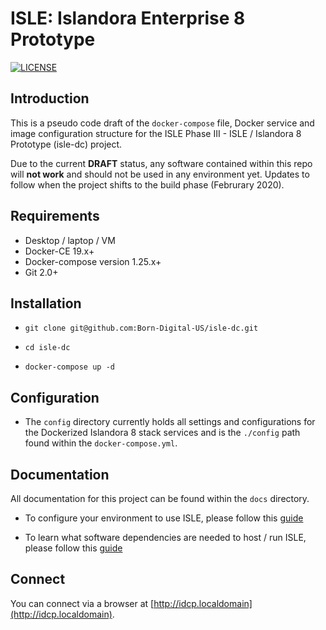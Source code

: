 # ISLE: Islandora Enterprise 8 Prototype

[![LICENSE](https://img.shields.io/badge/license-MIT-blue.svg?style=flat-square)](./LICENSE)

## Introduction

This is a pseudo code draft of the `docker-compose` file, Docker service and image configuration structure for the ISLE Phase III - ISLE / Islandora 8 Prototype (isle-dc) project.

Due to the current **DRAFT** status, any software contained within this repo will **not work** and should not be used in any environment yet. Updates to follow when the project shifts to the build phase (Februrary 2020).

## Requirements

* Desktop / laptop / VM
* Docker-CE 19.x+
* Docker-compose version 1.25.x+
* Git 2.0+

## Installation

* `git clone git@github.com:Born-Digital-US/isle-dc.git`

* `cd isle-dc`

* `docker-compose up -d`

## Configuration

* The `config` directory currently holds all settings and configurations for the Dockerized Islandora 8 stack services and is the `./config` path found within the `docker-compose.yml`.

## Documentation

All documentation for this project can be found within the `docs` directory.

* To configure your environment to use ISLE, please follow this [guide](docs/install/host-hardware-requirements.md)

* To learn what software dependencies are needed to host / run ISLE, please follow this [guide](docs/install/host-software-dependencies.md)

## Connect

You can connect via a browser at [http://idcp.localdomain](http://idcp.localdomain).
